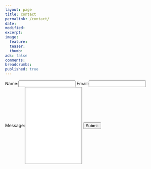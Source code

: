 ```yaml
---
layout: page
title: contact
permalink: /contact/
date:
modified:
excerpt:
image:
  feature:
  teaser:
  thumb:
ads: false
comments:
breadcrumbs:
published: true
---
```


<form action="https://getsimpleform.com/messages?form_api_token=bb1faa8ed7173c9243f5503dd5bc85f8" method="post">
  <input type='hidden' name='redirect_to' value='http://mightymetris.com/thanks' />
  Name:<input type='text' name='Name' />
  Email:<input type='text' name='Email' />
  Message:<input type='text' name='Message' style='height:250px;' />
  <input type='submit' value='Submit' />
</form>
